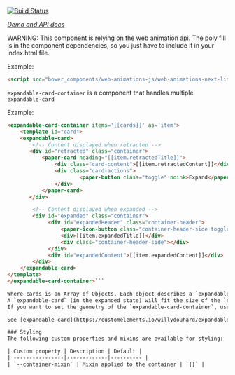 [![Build Status](https://travis-ci.org/willydouhard/expandable-card-container.svg?branch=master)](https://travis-ci.org/willydouhard/expandable-card-container)

_[Demo and API docs](https://willydouhard.github.io/expandable-card-container/components/expandable-card-container/)_

WARNING: This component is relying on the web animation api. The poly fill is in the component dependencies, so you just have to include it in your index.html file.

Example:

```html
<script src="bower_components/web-animations-js/web-animations-next-lite.min.js"></script>
```

`expandable-card-container` is a component that handles multiple `expandable-card`

Example:

```html
<expandable-card-container items='[[cards]]' as='item'>
    <template id="card">
    <expandable-card>
	    <!-- Content displayed when retracted -->
	   <div id="retracted" class="container">
		   <paper-card heading="[[item.retractedTitle]]">
			   <div class="card-content">[[item.retractedContent]]</div>
			   <div class="card-actions">
					   <paper-button class="toggle" noink>Expand</paper-button>
			   </div>
		   </paper-card>
	   </div>

	    <!-- Content displayed when expanded -->
	    <div id="expanded" class="container">
		     <div id="expandedHeader" class="container-header">
			     <paper-icon-button class="container-header-side toggle"noink icon="arrow-back"></paper-icon-button>
			     <div>[[item.expandedTitle]]</div>
			     <div class="container-header-side"></div>
		     </div>
		     <div id="expandedContent">[[item.expandedContent]]</div>
	    </div>
    </expandable-card>
</template>
</expandable-card-container>```

Where cards is an Array of Objects. Each object describes a `expandable-card`
A `expandable-card` (in the expanded state) will fit the size of the `expandable-card-container`.
If you want to set the geometry of the `expandable-card-container`, use `--container-mixin`.

See [expandable-card](https://customelements.io/willydouhard/expandable-card/) for more information about `expandable-card`

### Styling
The following custom properties and mixins are available for styling:

| Custom property | Description | Default |
| ----------------|-------------|---------- |
| `--container-mixin` | Mixin applied to the container | `{}` |
